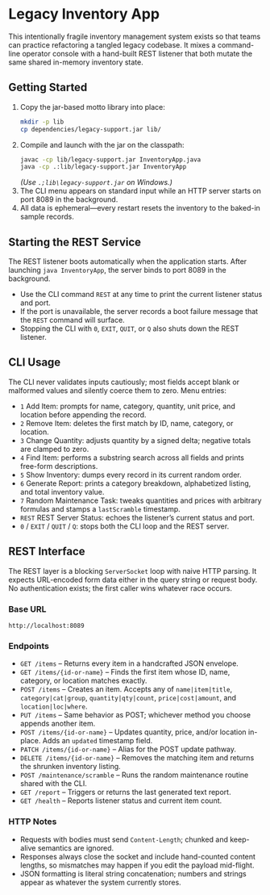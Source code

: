 # Legacy Inventory App

This intentionally fragile inventory management system exists so that teams can practice refactoring a tangled legacy codebase. It mixes a command-line operator console with a hand-built REST listener that both mutate the same shared in-memory inventory state.

## Getting Started

1. Copy the jar-based motto library into place:
   ```bash
   mkdir -p lib
   cp dependencies/legacy-support.jar lib/
   ```
2. Compile and launch with the jar on the classpath:
   ```bash
   javac -cp lib/legacy-support.jar InventoryApp.java
   java -cp .:lib/legacy-support.jar InventoryApp
   ```
   *(Use `.;lib\legacy-support.jar` on Windows.)*
3. The CLI menu appears on standard input while an HTTP server starts on port 8089 in the background.
4. All data is ephemeral—every restart resets the inventory to the baked-in sample records.

## Starting the REST Service

The REST listener boots automatically when the application starts. After launching `java InventoryApp`, the server binds to port 8089 in the background.

- Use the CLI command `REST` at any time to print the current listener status and port.
- If the port is unavailable, the server records a boot failure message that the `REST` command will surface.
- Stopping the CLI with `0`, `EXIT`, `QUIT`, or `Q` also shuts down the REST listener.

## CLI Usage

The CLI never validates inputs cautiously; most fields accept blank or malformed values and silently coerce them to zero. Menu entries:

- `1` Add Item: prompts for name, category, quantity, unit price, and location before appending the record.
- `2` Remove Item: deletes the first match by ID, name, category, or location.
- `3` Change Quantity: adjusts quantity by a signed delta; negative totals are clamped to zero.
- `4` Find Item: performs a substring search across all fields and prints free-form descriptions.
- `5` Show Inventory: dumps every record in its current random order.
- `6` Generate Report: prints a category breakdown, alphabetized listing, and total inventory value.
- `7` Random Maintenance Task: tweaks quantities and prices with arbitrary formulas and stamps a `lastScramble` timestamp.
- `REST` REST Server Status: echoes the listener’s current status and port.
- `0` / `EXIT` / `QUIT` / `Q`: stops both the CLI loop and the REST server.

## REST Interface

The REST layer is a blocking `ServerSocket` loop with naive HTTP parsing. It expects URL-encoded form data either in the query string or request body. No authentication exists; the first caller wins whatever race occurs.

### Base URL

```
http://localhost:8089
```

### Endpoints

- `GET /items` – Returns every item in a handcrafted JSON envelope.
- `GET /items/{id-or-name}` – Finds the first item whose ID, name, category, or location matches exactly.
- `POST /items` – Creates an item. Accepts any of `name|item|title`, `category|cat|group`, `quantity|qty|count`, `price|cost|amount`, and `location|loc|where`.
- `PUT /items` – Same behavior as POST; whichever method you choose appends another item.
- `POST /items/{id-or-name}` – Updates quantity, price, and/or location in-place. Adds an `updated` timestamp field.
- `PATCH /items/{id-or-name}` – Alias for the POST update pathway.
- `DELETE /items/{id-or-name}` – Removes the matching item and returns the shrunken inventory listing.
- `POST /maintenance/scramble` – Runs the random maintenance routine shared with the CLI.
- `GET /report` – Triggers or returns the last generated text report.
- `GET /health` – Reports listener status and current item count.

### HTTP Notes

- Requests with bodies must send `Content-Length`; chunked and keep-alive semantics are ignored.
- Responses always close the socket and include hand-counted content lengths, so mismatches may happen if you edit the payload mid-flight.
- JSON formatting is literal string concatenation; numbers and strings appear as whatever the system currently stores.
